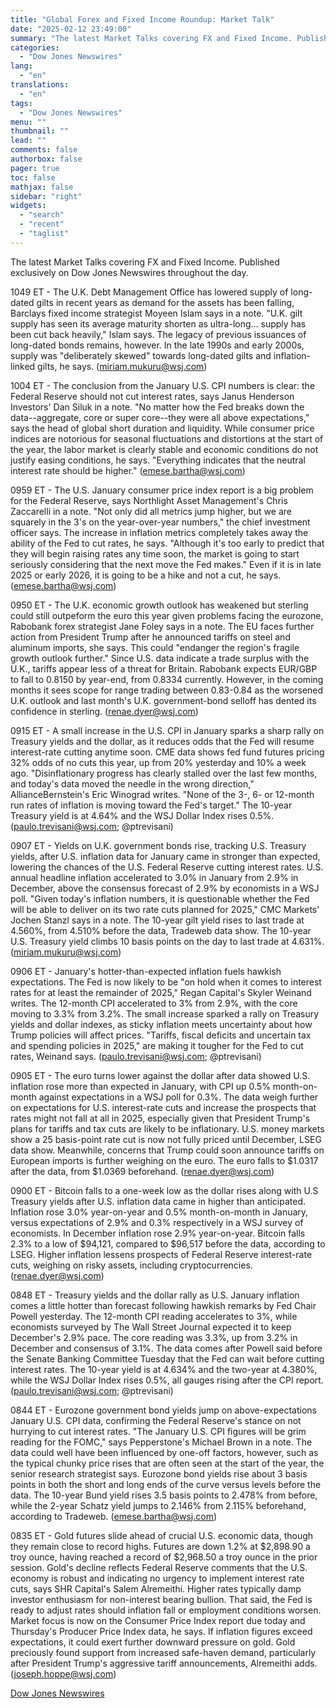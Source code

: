 ```yaml
---
title: "Global Forex and Fixed Income Roundup: Market Talk"
date: "2025-02-12 23:49:00"
summary: "The latest Market Talks covering FX and Fixed Income. Published exclusively on Dow Jones Newswires throughout the day.1049 ET - The U.K. Debt Management Office has lowered supply of long-dated gilts in recent years as demand for the assets has been falling, Barclays fixed income strategist Moyeen Islam says in..."
categories:
  - "Dow Jones Newswires"
lang:
  - "en"
translations:
  - "en"
tags:
  - "Dow Jones Newswires"
menu: ""
thumbnail: ""
lead: ""
comments: false
authorbox: false
pager: true
toc: false
mathjax: false
sidebar: "right"
widgets:
  - "search"
  - "recent"
  - "taglist"
---
```


The latest Market Talks covering FX and Fixed Income. Published exclusively on Dow Jones Newswires throughout the day.

1049 ET - The U.K. Debt Management Office has lowered supply of long-dated gilts in recent years as demand for the assets has been falling, Barclays fixed income strategist Moyeen Islam says in a note. "U.K. gilt supply has seen its average maturity shorten as ultra-long... supply has been cut back heavily," Islam says. The legacy of previous issuances of long-dated bonds remains, however. In the late 1990s and early 2000s, supply was "deliberately skewed" towards long-dated gilts and inflation-linked gilts, he says. (miriam.mukuru@wsj.com)

1004 ET - The conclusion from the January U.S. CPI numbers is clear: the Federal Reserve should not cut interest rates, says Janus Henderson Investors' Dan Siluk in a note. "No matter how the Fed breaks down the data--aggregate, core or super core--they were all above expectations," says the head of global short duration and liquidity. While consumer price indices are notorious for seasonal fluctuations and distortions at the start of the year, the labor market is clearly stable and economic conditions do not justify easing conditions, he says. "Everything indicates that the neutral interest rate should be higher." (emese.bartha@wsj.com)

0959 ET - The U.S. January consumer price index report is a big problem for the Federal Reserve, says Northlight Asset Management's Chris Zaccarelli in a note. "Not only did all metrics jump higher, but we are squarely in the 3's on the year-over-year numbers," the chief investment officer says. The increase in inflation metrics completely takes away the ability of the Fed to cut rates, he says. "Although it's too early to predict that they will begin raising rates any time soon, the market is going to start seriously considering that the next move the Fed makes." Even if it is in late 2025 or early 2026, it is going to be a hike and not a cut, he says. (emese.bartha@wsj.com)

0950 ET - The U.K. economic growth outlook has weakened but sterling could still outpeform the euro this year given problems facing the eurozone, Rabobank forex strategist Jane Foley says in a note. The EU faces further action from President Trump after he announced tariffs on steel and aluminum imports, she says. This could "endanger the region's fragile growth outlook further." Since U.S. data indicate a trade surplus with the U.K., tariffs appear less of a threat for Britain. Rabobank expects EUR/GBP to fall to 0.8150 by year-end, from 0.8334 currently. However, in the coming months it sees scope for range trading between 0.83-0.84 as the worsened U.K. outlook and last month's U.K. government-bond selloff has dented its confidence in sterling. (renae.dyer@wsj.com)

0915 ET - A small increase in the U.S. CPI in January sparks a sharp rally on Treasury yields and the dollar, as it reduces odds that the Fed will resume interest-rate cutting anytime soon. CME data shows fed fund futures pricing 32% odds of no cuts this year, up from 20% yesterday and 10% a week ago. "Disinflationary progress has clearly stalled over the last few months, and today's data moved the needle in the wrong direction," AllianceBernstein's Eric Winograd writes. "None of the 3-, 6- or 12-month run rates of inflation is moving toward the Fed's target." The 10-year Treasury yield is at 4.64% and the WSJ Dollar Index rises 0.5%. (paulo.trevisani@wsj.com; @ptrevisani)

0907 ET - Yields on U.K. government bonds rise, tracking U.S. Treasury yields, after U.S. inflation data for January came in stronger than expected, lowering the chances of the U.S. Federal Reserve cutting interest rates. U.S. annual headline inflation accelerated to 3.0% in January from 2.9% in December, above the consensus forecast of 2.9% by economists in a WSJ poll. "Given today's inflation numbers, it is questionable whether the Fed will be able to deliver on its two rate cuts planned for 2025," CMC Markets' Jochen Stanzl says in a note. The 10-year gilt yield rises to last trade at 4.560%, from 4.510% before the data, Tradeweb data show. The 10-year U.S. Treasury yield climbs 10 basis points on the day to last trade at 4.631%. (miriam.mukuru@wsj.com)

0906 ET - January's hotter-than-expected inflation fuels hawkish expectations. The Fed is now likely to be "on hold when it comes to interest rates for at least the remainder of 2025," Regan Capital's Skyler Weinand writes. The 12-month CPI accelerated to 3% from 2.9%, with the core moving to 3.3% from 3.2%. The small increase sparked a rally on Treasury yields and dollar indexes, as sticky inflation meets uncertainty about how Trump policies will affect prices. "Tariffs, fiscal deficits and uncertain tax and spending policies in 2025," are making it tougher for the Fed to cut rates, Weinand says. (paulo.trevisani@wsj.com; @ptrevisani)

0905 ET - The euro turns lower against the dollar after data showed U.S. inflation rose more than expected in January, with CPI up 0.5% month-on-month against expectations in a WSJ poll for 0.3%. The data weigh further on expectations for U.S. interest-rate cuts and increase the prospects that rates might not fall at all in 2025, especially given that President Trump's plans for tariffs and tax cuts are likely to be inflationary. U.S. money markets show a 25 basis-point rate cut is now not fully priced until December, LSEG data show. Meanwhile, concerns that Trump could soon announce tariffs on European imports is further weighing on the euro. The euro falls to $1.0317 after the data, from $1.0369 beforehand. (renae.dyer@wsj.com)

0900 ET - Bitcoin falls to a one-week low as the dollar rises along with U.S Treasury yields after U.S. inflation data came in higher than anticipated. Inflation rose 3.0% year-on-year and 0.5% month-on-month in January, versus expectations of 2.9% and 0.3% respectively in a WSJ survey of economists. In December inflation rose 2.9% year-on-year. Bitcoin falls 2.3% to a low of $94,121, compared to $96,517 before the data, according to LSEG. Higher inflation lessens prospects of Federal Reserve interest-rate cuts, weighing on risky assets, including cryptocurrencies. (renae.dyer@wsj.com)

0848 ET - Treasury yields and the dollar rally as U.S. January inflation comes a little hotter than forecast following hawkish remarks by Fed Chair Powell yesterday. The 12-month CPI reading accelerates to 3%, while economists surveyed by The Wall Street Journal expected it to keep December's 2.9% pace. The core reading was 3.3%, up from 3.2% in December and consensus of 3.1%. The data comes after Powell said before the Senate Banking Committee Tuesday that the Fed can wait before cutting interest rates. The 10-year yield is at 4.634% and the two-year at 4.380%, while the WSJ Dollar Index rises 0.5%, all gauges rising after the CPI report. (paulo.trevisani@wsj.com; @ptrevisani)

0844 ET - Eurozone government bond yields jump on above-expectations January U.S. CPI data, confirming the Federal Reserve's stance on not hurrying to cut interest rates. "The January U.S. CPI figures will be grim reading for the FOMC," says Pepperstone's Michael Brown in a note. The data could well have been influenced by one-off factors, however, such as the typical chunky price rises that are often seen at the start of the year, the senior research strategist says. Eurozone bond yields rise about 3 basis points in both the short and long ends of the curve versus levels before the data. The 10-year Bund yield rises 3.5 basis points to 2.478% from before, while the 2-year Schatz yield jumps to 2.146% from 2.115% beforehand, according to Tradeweb. (emese.bartha@wsj.com)

0835 ET - Gold futures slide ahead of crucial U.S. economic data, though they remain close to record highs. Futures are down 1.2% at $2,898.90 a troy ounce, having reached a record of $2,968.50 a troy ounce in the prior session. Gold's decline reflects Federal Reserve comments that the U.S. economy is robust and indicating no urgency to implement interest rate cuts, says SHR Capital's Salem Alremeithi. Higher rates typically damp investor enthusiasm for non-interest bearing bullion. That said, the Fed is ready to adjust rates should inflation fall or employment conditions worsen. Market focus is now on the Consumer Price Index report due today and Thursday's Producer Price Index data, he says. If inflation figures exceed expectations, it could exert further downward pressure on gold. Gold preciously found support from increased safe-haven demand, particularly after President Trump's aggressive tariff announcements, Alremeithi adds. (joseph.hoppe@wsj.com)

[Dow Jones Newswires](https://www.tradingview.com/news/DJN_DN20250212009660:0/)
